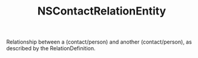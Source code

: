 ﻿---
uid: crmscript_ref_NSContactRelationEntity
title: NSContactRelationEntity
intellisense: Void.NSContactRelationEntity
keywords: NSContactRelationEntity
so.topic: reference
---

Relationship between a (contact/person) and another (contact/person), as described by the RelationDefinition.
